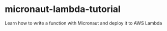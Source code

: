 # micronaut-lambda-tutorial
Learn how to write a function with Micronaut and deploy it to AWS Lambda
